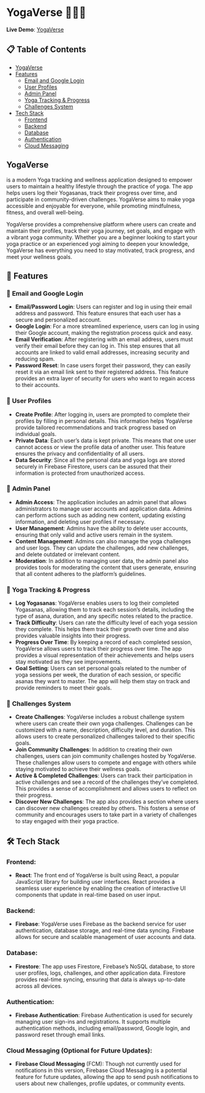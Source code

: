 # YogaVerse 🧘‍♂️📱
**Live Demo**: [YogaVerse](https://yogaverse.netlify.app/)

## 📋 Table of Contents
- [YogaVerse](#-yogaverse)
- [Features](#-features)
  - [Email and Google Login](#-email-and-google-login)
  - [User Profiles](#-user-profiles)
  - [Admin Panel](#-admin-panel)
  - [Yoga Tracking & Progress](#-yoga-tracking--progress)
  - [Challenges System](#-challenges-system)
- [Tech Stack](#-tech-stack)
  - [Frontend](#frontend)
  - [Backend](#backend)
  - [Database](#database)
  - [Authentication](#authentication)
  - [Cloud Messaging](#cloud-messaging-optional-for-future-updates)

## YogaVerse 
is a modern Yoga tracking and wellness application designed to empower users to maintain a healthy lifestyle through the practice of yoga. The app helps users log their Yogasanas, track their progress over time, and participate in community-driven challenges. YogaVerse aims to make yoga accessible and enjoyable for everyone, while promoting mindfulness, fitness, and overall well-being.

YogaVerse provides a comprehensive platform where users can create and maintain their profiles, track their yoga journey, set goals, and engage with a vibrant yoga community. Whether you are a beginner looking to start your yoga practice or an experienced yogi aiming to deepen your knowledge, YogaVerse has everything you need to stay motivated, track progress, and meet your wellness goals.





## 🚀 Features

### 🔹 **Email and Google Login**
- **Email/Password Login**: Users can register and log in using their email address and password. This feature ensures that each user has a secure and personalized account.
- **Google Login**: For a more streamlined experience, users can log in using their Google account, making the registration process quick and easy.
- **Email Verification**: After registering with an email address, users must verify their email before they can log in. This step ensures that all accounts are linked to valid email addresses, increasing security and reducing spam.
- **Password Reset**: In case users forget their password, they can easily reset it via an email link sent to their registered address. This feature provides an extra layer of security for users who want to regain access to their accounts.

### 🔹 **User Profiles**
- **Create Profile**: After logging in, users are prompted to complete their profiles by filling in personal details. This information helps YogaVerse provide tailored recommendations and track progress based on individual goals.
- **Private Data**: Each user’s data is kept private. This means that one user cannot access or view the profile data of another user. This feature ensures the privacy and confidentiality of all users.
- **Data Security**: Since all the personal data and yoga logs are stored securely in Firebase Firestore, users can be assured that their information is protected from unauthorized access.

### 🔹 **Admin Panel**
- **Admin Access**: The application includes an admin panel that allows administrators to manage user accounts and application data. Admins can perform actions such as adding new content, updating existing information, and deleting user profiles if necessary.
- **User Management**: Admins have the ability to delete user accounts, ensuring that only valid and active users remain in the system.
- **Content Management**: Admins can also manage the yoga challenges and user logs. They can update the challenges, add new challenges, and delete outdated or irrelevant content.
- **Moderation**: In addition to managing user data, the admin panel also provides tools for moderating the content that users generate, ensuring that all content adheres to the platform’s guidelines.

### 🔹 **Yoga Tracking & Progress**
- **Log Yogasanas**: YogaVerse enables users to log their completed Yogasanas, allowing them to track each session’s details, including the type of asana, duration, and any specific notes related to the practice.
- **Track Difficulty**: Users can rate the difficulty level of each yoga session they complete. This helps them track their growth over time and also provides valuable insights into their progress.
- **Progress Over Time**: By keeping a record of each completed session, YogaVerse allows users to track their progress over time. The app provides a visual representation of their achievements and helps users stay motivated as they see improvements.
- **Goal Setting**: Users can set personal goals related to the number of yoga sessions per week, the duration of each session, or specific asanas they want to master. The app will help them stay on track and provide reminders to meet their goals.

### 🔹 **Challenges System**
- **Create Challenges**: YogaVerse includes a robust challenge system where users can create their own yoga challenges. Challenges can be customized with a name, description, difficulty level, and duration. This allows users to create personalized challenges tailored to their specific goals.
- **Join Community Challenges**: In addition to creating their own challenges, users can join community challenges hosted by YogaVerse. These challenges allow users to compete and engage with others while staying motivated to achieve their wellness goals.
- **Active & Completed Challenges**: Users can track their participation in active challenges and see a record of the challenges they’ve completed. This provides a sense of accomplishment and allows users to reflect on their progress.
- **Discover New Challenges**: The app also provides a section where users can discover new challenges created by others. This fosters a sense of community and encourages users to take part in a variety of challenges to stay engaged with their yoga practice.

## 🛠️ Tech Stack

### **Frontend**: 
- **React**: The front end of YogaVerse is built using React, a popular JavaScript library for building user interfaces. React provides a seamless user experience by enabling the creation of interactive UI components that update in real-time based on user input.
  
### **Backend**:
- **Firebase**: YogaVerse uses Firebase as the backend service for user authentication, database storage, and real-time data syncing. Firebase allows for secure and scalable management of user accounts and data.

### **Database**:
- **Firestore**: The app uses Firestore, Firebase’s NoSQL database, to store user profiles, logs, challenges, and other application data. Firestore provides real-time syncing, ensuring that data is always up-to-date across all devices.
  
### **Authentication**:
- **Firebase Authentication**: Firebase Authentication is used for securely managing user sign-ins and registrations. It supports multiple authentication methods, including email/password, Google login, and password reset through email links.

### **Cloud Messaging** (Optional for Future Updates):
- **Firebase Cloud Messaging** (FCM): Though not currently used for notifications in this version, Firebase Cloud Messaging is a potential feature for future updates, allowing the app to send push notifications to users about new challenges, profile updates, or community events.
